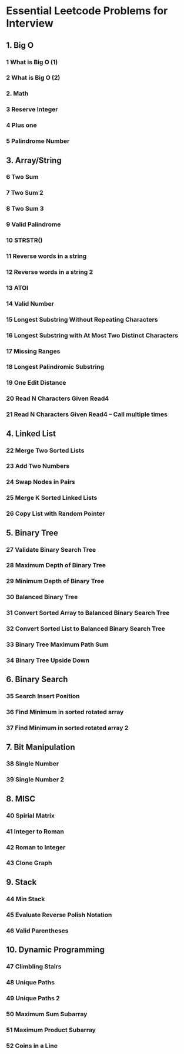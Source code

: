 # Essential Leetcode Problems for Interview

## 1. Big O

### 1 What is Big O \(1\)

### 2 What is Big O \(2\)

### 2. Math

### 3 Reserve Integer

### 4 Plus one

### 5 Palindrome Number

## 3. Array/String

### 6 Two Sum

### 7 Two Sum 2

### 8 Two Sum 3

### 9 Valid Palindrome

### 10 STRSTR\(\)

### 11 Reverse words in a string

### 12 Reverse words in a string 2

### 13 ATOI

### 14 Valid Number

### 15 Longest Substring Without Repeating Characters

### 16 Longest Substring with At Most Two Distinct Characters

### 17 Missing Ranges

### 18 Longest Palindromic Substring

### 19 One Edit Distance

### 20 Read N Characters Given Read4

### 21 Read N Characters Given Read4 – Call multiple times

## 4. Linked List

### 22 Merge Two Sorted Lists

### 23 Add Two Numbers

### 24 Swap Nodes in Pairs

### 25 Merge K Sorted Linked Lists

### 26 Copy List with Random Pointer

## 5. Binary Tree

### 27 Validate Binary Search Tree

### 28 Maximum Depth of Binary Tree

### 29 Minimum Depth of Binary Tree

### 30 Balanced Binary Tree

### 31 Convert Sorted Array to Balanced Binary Search Tree

### 32 Convert Sorted List to Balanced Binary Search Tree

### 33 Binary Tree Maximum Path Sum

### 34 Binary Tree Upside Down

## 6. Binary Search

### 35 Search Insert Position

### 36 Find Minimum in sorted rotated array

### 37 Find Minimum in sorted rotated array 2

## 7. Bit Manipulation

### 38 Single Number

### 39 Single Number 2

## 8. MISC

### 40 Spirial Matrix

### 41 Integer to Roman

### 42 Roman to Integer

### 43 Clone Graph

## 9. Stack

### 44 Min Stack

### 45 Evaluate Reverse Polish Notation

### 46 Valid Parentheses

## 10. Dynamic Programming

### 47 Climbling Stairs

### 48 Unique Paths

### 49 Unique Paths 2

### 50 Maximum Sum Subarray

### 51 Maximum Product Subarray

### 52 Coins in a Line



